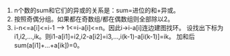 1. n个数的sum和它们的异或的关系是：sum=进位的和+异或。
2. 按照奇偶分组。如果都在奇数组/都在偶数组则全部除以2。
3. i-n<=a[i]<=i-1 --> 1<=i-a[i]<=n。因此i->i-a[i]连边建图找环。
   设找出下标为i1,i2,...,ik。则i1-a[i1]=i2,i2-a[i2]=i3,...,i(k-1)-a[i(k-1)]=ik。
   加和后sum(a[i1]+...+a[ik])=0。
